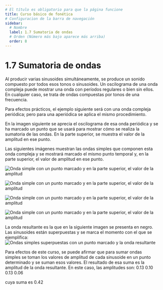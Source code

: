 ```yaml
---
# El título es obligatorio para que la página funcione
title: Curso básico de fonética
# Configuracion de la barra de navegación
sidebar:
  # Nombre
  label: 1.7 Sumatoria de ondas
  # Orden (Número más bajo aparece más arriba)
  order: 8
---
```

# 1.7 Sumatoria de ondas

Al producir varias sinusoides simultáneamente, se produce un sonido compuesto por todos esos tonos o sinusoides. Un oscilograma de una onda compleja puede mostrar una onda con períodos regulares o bien sin ellos. En cualquier caso, se trata de ondas compuestas por tonos de una frecuencia.

Para efectos prácticos, el ejemplo siguiente será con una onda compleja periódica; pero para una aperiódica se aplica el mismo procedimiento.

En la imagen siguiente se aprecia el oscilograma de esa onda periódica y se ha marcado un punto que se usará para mostrar cómo se realiza la sumatoria de las ondas. En la parte superior, se muestra el valor de la amplitud en ese punto.


Las siguientes imágenes muestran las ondas simples que componen esta onda compleja y se mostrará marcado el mismo punto temporal y, en la parte superior, el valor de amplitud en ese punto.

![Onda simple con un punto marcado y en la parte superior, el valor de la amplitud](/imagenes/sumatoria_01.png)

![Onda simple con un punto marcado y en la parte superior, el valor de la amplitud](/imagenes/sumatoria_02.png)

![Onda simple con un punto marcado y en la parte superior, el valor de la amplitud](/imagenes/sumatoria_03.png)

![Onda simple con un punto marcado y en la parte superior, el valor de la amplitud](/imagenes/sumatoria_04.png)

La onda resultante es la que en la siguiente imagen se presenta en negro. Las sinusoides están superpuestas y se marca el momento con el que se ejemplifica:
![Ondas simples superpuestas con un punto marcado y la onda resultante](/imagenes/sumatoria_todas.png)

Para efectos de este curso, se puede afirmar que para sumar ondas simples se toman los valores de amplitud de cada sinusoide en un punto determinado y se suman esos valores. El resultado de esa suma es la amplitud de la onda resultante. En este caso, las amplitudes son:
0.13
0.10
0.13
0.06

cuya suma es 0.42
